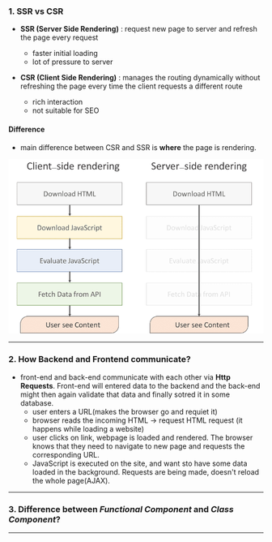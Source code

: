 ### 1. SSR vs CSR
- **SSR (Server Side Rendering)** : request new page to server and refresh the page every request

    - faster initial loading
    - lot of pressure to server

- **CSR (Client Side Rendering)** : manages the routing dynamically without refreshing the page every time the client requests a different route
    - rich interaction
    - not suitable for SEO


#### Difference
- main difference between CSR and SSR is **where** the page is rendering.

![ssr_vs_csr](/arwensookim/img/ssr_and_csr_3.png)


***
### 2. How Backend and Frontend communicate?
- front-end and back-end communicate with each other via **Http Requests**. Front-end will entered data to the backend and the back-end might then again validate that data and finally sotred it in some database. 
    - user enters a URL(makes the browser go and requiet it)
    - browser reads the incoming HTML -> request HTML request (it happens while loading a website)
    - user clicks on link, webpage is loaded and rendered. The browser knows that they need to navigate to new page and requests the corresponding URL.
    - JavaScript is executed on the site, and want sto have some data loaded in the background. Requests are being made, doesn't reload the whole page(AJAX). 


***
### 3. Difference between _Functional Component_ and _Class Component_?

***
